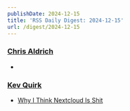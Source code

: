 ```yaml
---
publishDate: 2024-12-15
title: 'RSS Daily Digest: 2024-12-15'
url: /digest/2024-12-15
---
```


### [Chris Aldrich](https://boffosocko.com/)

  * [](https://boffosocko.com/2024/12/14/substack-and-wrapping-fish/)
  
### [Kev Quirk](https://kevquirk.com/)

  * [Why I Think Nextcloud Is Shit](https://kevquirk.com/blog/why-i-think-nextcloud-is-shit)
  

